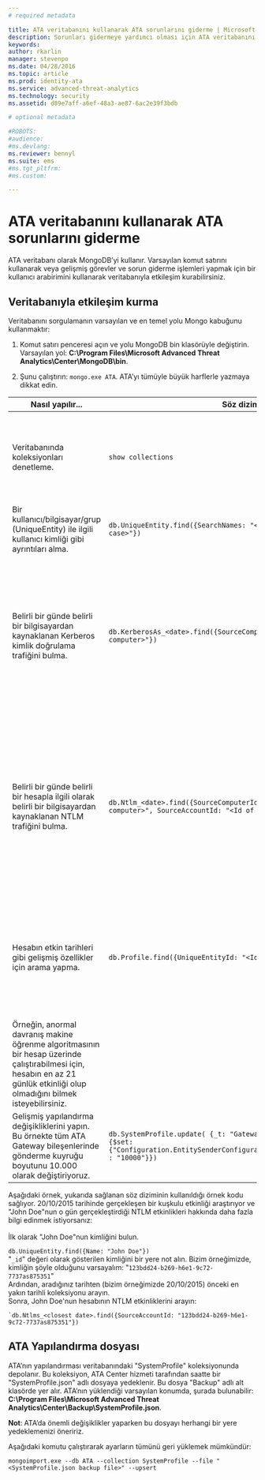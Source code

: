 ```yaml
---
# required metadata

title: ATA veritabanını kullanarak ATA sorunlarını giderme | Microsoft Advanced Threat Analytics
description: Sorunları gidermeye yardımcı olması için ATA veritabanını nasıl kullanabileceğiniz açıklanır 
keywords:
author: rkarlin
manager: stevenpo
ms.date: 04/28/2016
ms.topic: article
ms.prod: identity-ata
ms.service: advanced-threat-analytics
ms.technology: security
ms.assetid: d89e7aff-a6ef-48a3-ae87-6ac2e39f3bdb

# optional metadata

#ROBOTS:
#audience:
#ms.devlang:
ms.reviewer: bennyl
ms.suite: ems
#ms.tgt_pltfrm:
#ms.custom:

---
```


# ATA veritabanını kullanarak ATA sorunlarını giderme
ATA veritabanı olarak MongoDB’yi kullanır.
Varsayılan komut satırını kullanarak veya gelişmiş görevler ve sorun giderme işlemleri yapmak için bir kullanıcı arabirimini kullanarak veritabanıyla etkileşim kurabilirsiniz.

## Veritabanıyla etkileşim kurma
Veritabanını sorgulamanın varsayılan ve en temel yolu Mongo kabuğunu kullanmaktır:

1.  Komut satırı penceresi açın ve yolu MongoDB bin klasörüyle değiştirin. Varsayılan yol: **C:\Program Files\Microsoft Advanced Threat Analytics\Center\MongoDB\bin**.

2.  Şunu çalıştırın: `mongo.exe ATA`. ATA’yı tümüyle büyük harflerle yazmaya dikkat edin.

|Nasıl yapılır...|Söz dizimi|Notlar|
|-------------|----------|---------|
|Veritabanında koleksiyonları denetleme.|`show collections`|Trafiğin veritabanına yazıldığını ve olay 4776’nın ATA tarafından alındığını görmeye yönelik uçtan uca bir test olarak yararlıdır.|
|Bir kullanıcı/bilgisayar/grup (UniqueEntity) ile ilgili kullanıcı kimliği gibi ayrıntıları alma.|`db.UniqueEntity.find({SearchNames: "<name of entity in lower case>"})`||
|Belirli bir günde belirli bir bilgisayardan kaynaklanan Kerberos kimlik doğrulama trafiğini bulma.|`db.KerberosAs_<date>.find({SourceComputerId: "<Id of the source computer>"})`|&lt;Kaynak bilgisayarın kimliğini&gt; almak için, örnekte gösterildiği gibi UniqueEntity koleksiyonlarını sorgulayabilirsiniz.<br /><br />Her ağ etkinliği türünün, örneğin Kerberos kimlik doğrulamalarının her UTC tarihi için kendi koleksiyonu vardır.|
|Belirli bir günde belirli bir hesapla ilgili olarak belirli bir bilgisayardan kaynaklanan NTLM trafiğini bulma.|`db.Ntlm_<date>.find({SourceComputerId: "<Id of the source computer>", SourceAccountId: "<Id of the account>"})`|&lt;Kaynak bilgisayarın kimliğini&gt; ve &lt;hesabın kimliğini&gt; almak için, örnekte gösterildiği gibi UniqueEntity koleksiyonlarını sorgulayabilirsiniz.<br /><br />Her ağ etkinliği türünün, örneğin NTLM kimlik doğrulamalarının her UTC tarihi için kendi koleksiyonu vardır.|
|Hesabın etkin tarihleri gibi gelişmiş özellikler için arama yapma. |`db.Profile.find({UniqueEntityId: "<Id of the account>")`|&lt;Hesabın kimliğini&gt; almak için, örnekte gösterildiği gibi UniqueEntity koleksiyonlarını sorgulayabilirsiniz.<br>Hesabın etkin olduğu tarihleri gösteren özelliği adı: "ActiveDates". <br>
Örneğin, anormal davranış makine öğrenme algoritmasının bir hesap üzerinde çalıştırabilmesi için, hesabın en az 21 günlük etkinliği olup olmadığını bilmek isteyebilirsiniz.|
|Gelişmiş yapılandırma değişikliklerini yapın. Bu örnekte tüm ATA Gateway bileşenlerinde gönderme kuyruğu boyutunu 10.000 olarak değiştiriyoruz.|`db.SystemProfile.update( {_t: "GatewaySystemProfile"} ,`<br>`{$set:{"Configuration.EntitySenderConfiguration.EntityBatchBlockMaxSize" : "10000"}})`|`|

Aşağıdaki örnek, yukarıda sağlanan söz diziminin kullanıldığı örnek kodu sağlıyor. 20/10/2015 tarihinde gerçekleşen bir kuşkulu etkinliği araştırıyor ve "John Doe"nun o gün gerçekleştirdiği NTLM etkinlikleri hakkında daha fazla bilgi edinmek istiyorsanız:<br /><br />İlk olarak "John Doe"nun kimliğini bulun.

`db.UniqueEntity.find({Name: "John Doe"})`<br>"`_id`" değeri olarak gösterilen kimliğini bir yere not alın. Bizim örneğimizde, kimliğin şöyle olduğunu varsayalım: "`123bdd24-b269-h6e1-9c72-7737as875351`"<br>Ardından, aradığınız tarihten (bizim örneğimizde 20/10/2015) önceki en yakın tarihli koleksiyonu arayın.<br>Sonra, John Doe'nun hesabının NTLM etkinliklerini arayın:


    `db.Ntlms_<closest date>.find({SourceAccountId: "123bdd24-b269-h6e1-9c72-7737as875351"})
## ATA Yapılandırma dosyası
ATA’nın yapılandırması veritabanındaki "SystemProfile" koleksiyonunda depolanır.
Bu koleksiyon, ATA Center hizmeti tarafından saatte bir "SystemProfile.json" adlı dosyaya yedeklenir. Bu dosya "Backup" adlı alt klasörde yer alır. ATA’nın yüklendiği varsayılan konumda, şurada bulunabilir: **C:\Program Files\Microsoft Advanced Threat Analytics\Center\Backup\SystemProfile.json**. 

**Not**: ATA’da önemli değişiklikler yaparken bu dosyayı herhangi bir yere yedeklemenizi öneririz.

Aşağıdaki komutu çalıştırarak ayarların tümünü geri yüklemek mümkündür:

`mongoimport.exe --db ATA --collection SystemProfile --file "<SystemProfile.json backup file>" --upsert`


<!--HONumber=Apr16_HO4-->



